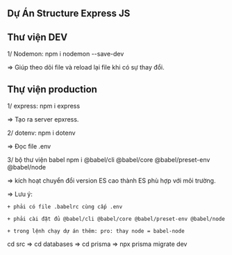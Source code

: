 ## Dự Án Structure Express JS

## Thư viện DEV

1/ Nodemon: npm i nodemon --save-dev

=> Giúp theo dõi file và reload lại file khi có sự thay đổi.

## Thự viện production

1/ express: npm i express

=> Tạo ra server epxress.

2/ dotenv: npm i dotenv

=> Đọc file .env

3/ bộ thư viện babel  npm i @babel/cli @babel/core @babel/preset-env @babel/node

=> kích hoạt chuyển đổi version ES cao thành ES phù hợp với môi trường.

=> Lưu ý: 

    + phải có file .babelrc cùng cấp .env

    + phải cài đặt đủ @babel/cli @babel/core @babel/preset-env @babel/node

    + trong lệnh chạy dự án thêm: pro: thay node = babel-node





cd src => cd databases => cd prisma => npx prisma migrate dev 